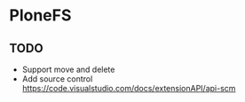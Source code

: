 # PloneFS

## TODO

* Support move and delete
* Add source control https://code.visualstudio.com/docs/extensionAPI/api-scm